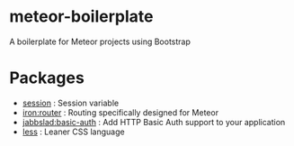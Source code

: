 # meteor-boilerplate
A boilerplate for Meteor projects using Bootstrap

# Packages
- [session](https://atmospherejs.com/meteor/session) : Session variable
- [iron:router](https://atmospherejs.com/meteor/iron:router) : Routing specifically designed for Meteor
- [jabbslad:basic-auth](https://atmospherejs.com/meteor/jabbslad:basic-auth) : Add HTTP Basic Auth support to your application
- [less](https://atmospherejs.com/meteor/less) : Leaner CSS language
